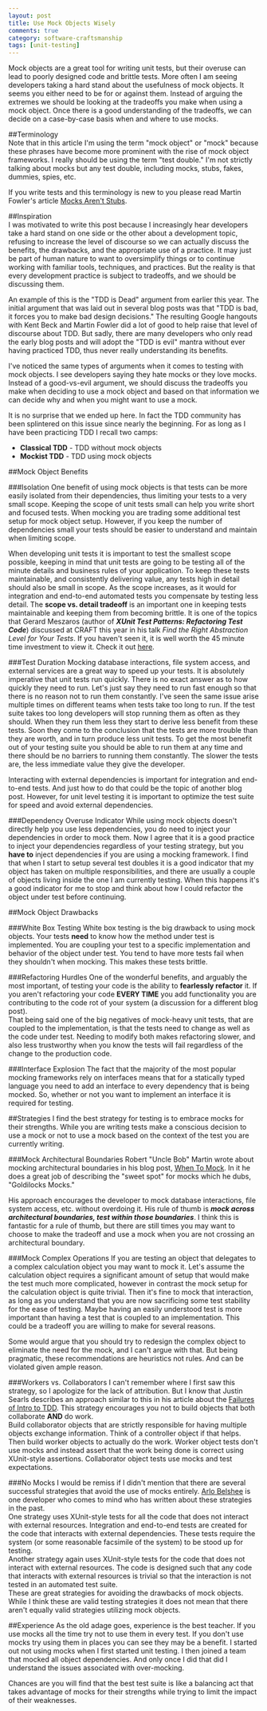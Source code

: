 ```yaml
---
layout: post
title: Use Mock Objects Wisely
comments: true
category: software-craftsmanship
tags: [unit-testing]
---
```

Mock objects are a great  tool for writing unit tests, but their overuse can lead to poorly designed code and brittle tests. More often I am seeing developers taking a hard stand about the usefulness of mock objects. It seems you either need to be for or against them. Instead of arguing the extremes we should be looking at the tradeoffs you make when using a mock object. Once there is a good understanding of the tradeoffs, we can decide on a case-by-case basis when and where to use mocks.  
<!--more-->  

##Terminology  
Note that in this article I'm using the term "mock object" or "mock" because these phrases have become more prominent with the rise of mock object frameworks. I really should be using the term "test double." I'm not strictly talking about mocks but any test double, including mocks, stubs, fakes, dummies, spies, etc. 

If you write tests and this terminology is new to you please read Martin Fowler's article [Mocks Aren't Stubs](http://martinfowler.com/articles/mocksArentStubs.html).

##Inspiration  
I was motivated to write this post because I increasingly hear developers take a hard stand on one side or the other about a development topic, refusing to increase the level of discourse so we can actually discuss the benefits, the drawbacks, and the appropriate use of a practice. It may just be part of human nature to want to oversimplify things or to continue working with familiar tools, techniques, and practices. But the reality is that every development practice is subject to tradeoffs, and we should be discussing them. 

An example of this is the "TDD is Dead" argument from earlier this year. The initial argument that was laid out in several blog posts was that "TDD is bad, it forces you to make bad design decisions." The resulting Google hangouts with Kent Beck and Martin Fowler did a lot of good to help raise that level of discourse about TDD. But sadly, there are many developers who only read the early blog posts and will adopt the "TDD is evil" mantra without ever having practiced TDD, thus never really understanding its benefits.

I've noticed the same types of arguments when it comes to testing with mock objects. I see developers saying they hate mocks or they love mocks. Instead of a good-vs-evil argument, we should discuss the tradeoffs you make when deciding to use a mock object and based on that information we can decide why and when you might want to use a mock.

It is no surprise that we ended up here. In fact the TDD community has been splintered on this issue since nearly the beginning. For as long as I have been practicing TDD I recall two camps:   

* **Classical TDD** - TDD without mock objects   
* **Mockist TDD** - TDD using mock objects   

##Mock Object Benefits

###Isolation
One benefit of using mock objects is that tests can be more easily isolated from their dependencies, thus limiting your tests to a very small scope. Keeping the scope of unit tests small can help you write short and focused tests. When mocking you are trading some additional test setup for mock object setup. However, if you keep the number of dependencies small your tests should be easier to understand and maintain when limiting scope.

When developing unit tests it is important to test the smallest scope possible, keeping in mind that unit tests are going to be testing all of the minute details and business rules of your application. To keep these tests maintainable, and consistently delivering value, any tests high in detail should also be small in scope. As the scope increases, as it would for integration and end-to-end automated tests you compensate by testing less detail. The **scope vs. detail tradeoff** is an important one in keeping tests maintainable and keeping them from becoming brittle. It is one of the topics that Gerard Meszaros (author of _**XUnit Test Patterns: Refactoring Test Code**_) discussed at CRAFT this year in his talk _Find the Right Abstraction Level for Your Tests_. If you haven't seen it, it is well worth the 45 minute time investment to view it. Check it out [here](http://m.ustream.tv/recorded/46744750).

###Test Duration
Mocking database interactions, file system access, and external services are a great way to speed up your tests. It is absolutely imperative that unit tests run quickly. There is no exact answer as to how quickly they need to run. Let's just say they need to run fast enough so that there is no reason not to run them constantly. I've seen the same issue arise multiple times on different teams when tests take too long to run. If the test suite takes too long developers will stop running them as often as they should. When they run them less they start to derive less benefit from these tests. Soon they come to the conclusion that the tests are more trouble than they are worth, and in turn produce less unit tests. To get the most benefit out of your testing suite you should be able to run them at any time and there should be no barriers to running them constantly. The slower the tests are, the less immediate value they give the developer.

Interacting with external dependencies is important for integration and end-to-end tests. And just how to do that could be the topic of another blog post. However, for unit level testing it is important to optimize the test suite for speed and avoid external dependencies.

###Dependency Overuse Indicator
While using mock objects doesn't directly help you use less dependencies, you do need to inject your dependencies in order to mock them. Now I agree that it is a good practice to inject your dependencies regardless of your testing strategy, but you **have to** inject dependencies if you are using a mocking framework. I find that when I start to setup several test doubles it is a good indicator that my object has taken on multiple responsibilities, and there are usually a couple of objects living inside the one I am currently testing. When this happens it's a good indicator for me to stop and think about how I could refactor the object under test before continuing.

##Mock Object Drawbacks

###White Box Testing
White box testing is the big drawback to using mock objects. Your tests **need** to know how the method under test is implemented. You are coupling your test to a specific implementation and behavior of the object under test. You tend to have more tests fail when they shouldn't when mocking. This makes these tests brittle.

###Refactoring Hurdles
One of the wonderful benefits, and arguably the most important, of testing your code is the ability to **fearlessly refactor** it. If you aren't refactoring your code **EVERY TIME** you add functionality you are contributing to the code rot of your system (a discussion for a different blog post).  
That being said one of the big negatives of mock-heavy unit tests, that are coupled to the implementation, is that the tests need to change as well as the code under test. Needing to modify both makes refactoring slower, and also less trustworthy when you know the tests will fail regardless of the change to the production code.

###Interface Explosion
The fact that the majority of the most popular mocking frameworks rely on interfaces means that for a statically typed language you need to add an interface to every dependency that is being mocked. So, whether or not you want to implement an interface it is required for testing.

##Strategies
I find the best strategy for testing is to embrace mocks for their strengths. While you are writing tests make a conscious decision to use a mock or not to use a mock based on the context of the test you are currently writing.

###Mock Architectural Boundaries
Robert "Uncle Bob" Martin wrote about mocking architectural boundaries in his blog post, [When To Mock](http://blog.8thlight.com/uncle-bob/2014/05/10/WhenToMock.html). In it he does a great job of describing the "sweet spot" for mocks which he dubs, "Goldilocks Mocks."

His approach encourages the developer to mock database interactions, file system access, etc. without overdoing it. His rule of thumb is **_mock across architectural boundaries, test within those boundaries_**. I think this is fantastic for a rule of thumb, but there are still times you may want to choose to make the tradeoff and use a mock when you are not crossing an architectural boundary.

###Mock Complex Operations
If you are testing an object that delegates to a complex calculation object you may want to mock it. Let's assume the calculation object requires a significant amount of setup that would make the test much more complicated, however in contrast the mock setup for the calculation object is quite trivial. Then it's fine to mock that interaction, as long as you understand that you are now sacrificing some test stability for the ease of testing. Maybe having an easily understood test is more important than having a test that is coupled to an implementation. This could be a tradeoff you are willing to make for several reasons.

Some would argue that you should try to redesign the complex object to eliminate the need for the mock, and I can't argue with that. But being pragmatic, these recommendations are heuristics not rules. And can be violated given ample reason. 

###Workers vs. Collaborators
I can't remember where I first saw this strategy, so I apologize for the lack of attribution. But I know that Justin Searls describes an approach similar to this in his article about the [Failures of Intro to TDD](http://blog.testdouble.com/posts/2014-01-25-the-failures-of-intro-to-tdd.html). 
This strategy encourages you not to build objects that both collaborate **AND** do work.   
Build collaborator objects that are strictly responsible for having multiple objects exchange information. Think of a controller object if that helps.  Then build worker objects to actually do the work. 
Worker object tests don't use mocks and instead assert that the work being done is correct using XUnit-style assertions. Collaborator object tests use mocks and test expectations.

###No Mocks
I would be remiss if I didn't mention that there are several successful strategies that avoid the use of mocks entirely.  [Arlo Belshee](http://www.arlobelshee.com) is one developer who comes to mind who has written about these strategies in the past.  
One strategy uses XUnit-style tests for all the code that does not interact with external resources. Integration and end-to-end tests are created for the code that interacts with external dependencies. These tests require the system (or some reasonable facsimile of the system) to be stood up for testing.   
Another strategy again uses XUnit-style tests for the code that does not interact with external resources. The code is designed such that any code that interacts with external resources is trivial so that the interaction is not tested in an automated test suite.  
These are great strategies for avoiding the drawbacks of mock objects. While I think these are valid testing strategies it does not mean that there aren't equally valid strategies utilizing mock objects. 

##Experience
As the old adage goes, experience is the best teacher. If you use mocks all the time try not to use them in every test. If you don't use mocks try using them in places you can see they may be a benefit. I started out not using mocks when I first started unit testing. I then joined a team that mocked all object dependencies. And only once I did that did I understand the issues associated with over-mocking.  

Chances are you will find that the best test suite is like a balancing act that takes advantage of mocks for their strengths while trying to limit the impact of their weaknesses.

